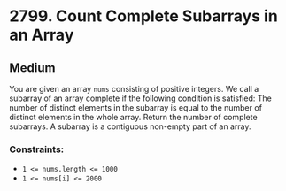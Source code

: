 # 2799. Count Complete Subarrays in an Array

## Medium

You are given an array `nums` consisting of positive integers. We call a subarray of an array complete if the following
condition is satisfied: The number of distinct elements in the subarray is equal to the number of distinct elements in
the whole array. Return the number of complete subarrays. A subarray is a contiguous non-empty part of an array.

### Constraints:

- `1 <= nums.length <= 1000`
- `1 <= nums[i] <= 2000`
